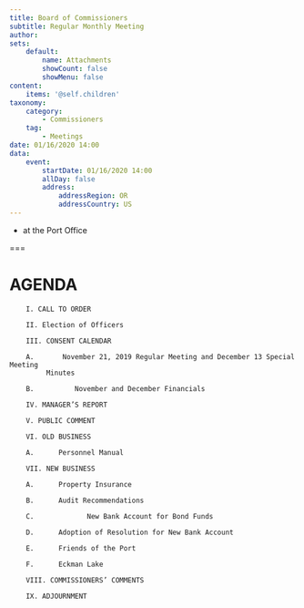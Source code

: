 ```yaml
---
title: Board of Commissioners
subtitle: Regular Monthly Meeting
author: 
sets:
    default:
        name: Attachments
        showCount: false
        showMenu: false
content:
    items: '@self.children'
taxonomy:
    category: 
        - Commissioners
    tag: 
        - Meetings
date: 01/16/2020 14:00
data:
    event:
        startDate: 01/16/2020 14:00
        allDay: false
        address:
            addressRegion: OR
            addressCountry: US
---
```


- at the Port Office

===

# AGENDA

        I. CALL TO ORDER

        II. Election of Officers

        III. CONSENT CALENDAR

        A.     	 November 21, 2019 Regular Meeting and December 13 Special Meeting
             Minutes

        B.        	November and December Financials

        IV. MANAGER’S REPORT

        V. PUBLIC COMMENT

        VI. OLD BUSINESS

        A.     	Personnel Manual

        VII. NEW BUSINESS

        A.    	Property Insurance

        B.    	Audit Recommendations

        C.             New Bank Account for Bond Funds

        D.     	Adoption of Resolution for New Bank Account

        E.     	Friends of the Port

        F.    	Eckman Lake

        VIII. COMMISSIONERS’ COMMENTS

        IX. ADJOURNMENT
